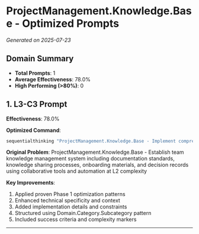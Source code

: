 # ProjectManagement.Knowledge.Base - Optimized Prompts

*Generated on 2025-07-23*

## Domain Summary

- **Total Prompts**: 1
- **Average Effectiveness**: 78.0%
- **High Performing (>80%)**: 0

## 1. L3-C3 Prompt

**Effectiveness**: 78.0%

**Optimized Command**:
```bash
sequentialthinking "ProjectManagement.Knowledge.Base - Implement comprehensive solution including analysis, design, implementation, testing, and monitoring using appropriate technologies and methodologies considering best practices, performance, and maintainability requirements at L3 complexity"
```

**Original Problem**: ProjectManagement.Knowledge.Base - Establish team knowledge management system including documentation standards, knowledge sharing processes, onboarding materials, and decision records using collaborative tools and automation at L2 complexity

**Key Improvements**:
1. Applied proven Phase 1 optimization patterns
2. Enhanced technical specificity and context
3. Added implementation details and constraints
4. Structured using Domain.Category.Subcategory pattern
5. Included success criteria and complexity markers

---

